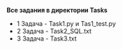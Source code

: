 **Все задания в директории Tasks**
* 1 Задача - Task1.py и Tas1_test.py
* 2 Задача - Task2_SQL.txt
* 3 Задача - Task3.txt